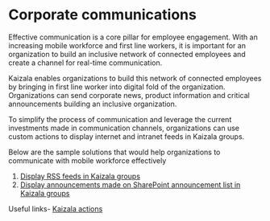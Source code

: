 # Corporate communications

Effective communication is a core pillar for employee engagement. With an increasing mobile workforce and first line workers, it is important for an organization to build an inclusive network of connected employees and create a channel for real-time communication.

Kaizala enables organizations to build this network of connected employees by bringing in first line worker into digital fold of the organization. Organizations can send corporate news, product information and critical announcements building an inclusive organization.

To simplify the process of communication and leverage the current investments made in communication channels, organizations can use custom actions to display internet and intranet feeds in Kaizala groups.

Below are the sample solutions that would help organizations to communicate with mobile workforce effectively
 1. [Display RSS feeds in Kaizala groups](/Articles/Solutions/Display%20RSS%20Feeds%20in%20Kaizala%20groups.md)
 2. [Display announcements made on SharePoint announcement list in Kaizala groups](/Articles/Solutions/Display%20Sharepoint%20announcements.md)

Useful links- [Kaizala actions](https://docs.microsoft.com/en-us/kaizala/actions/readme)

